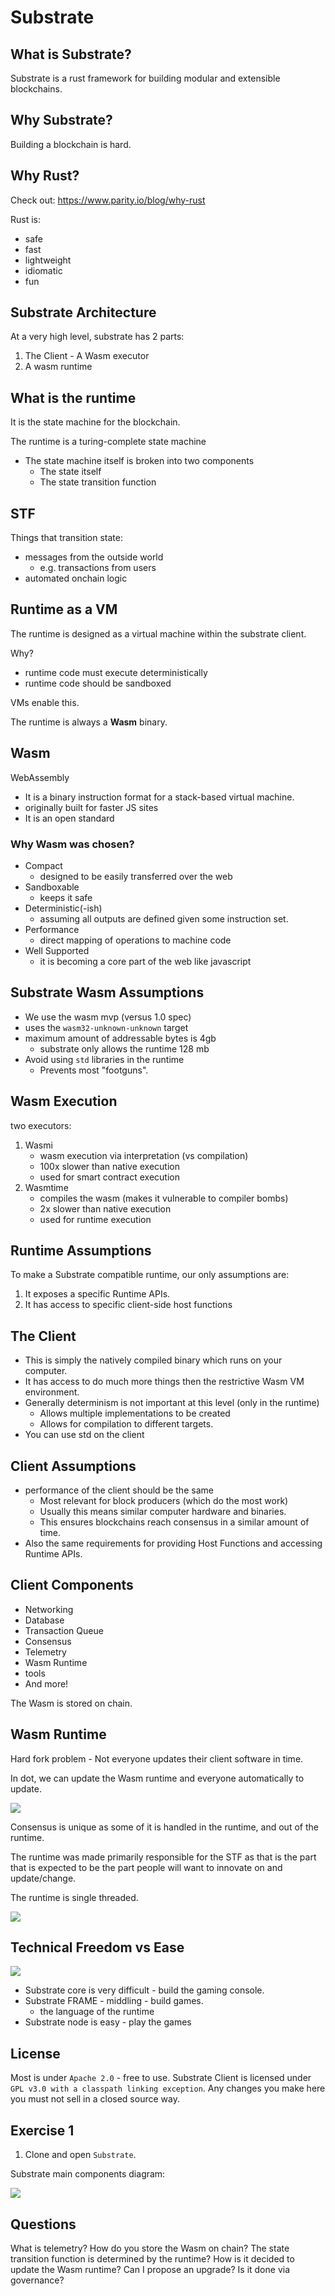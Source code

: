 # Substrate

## What is Substrate?

Substrate is a rust framework for building modular and extensible blockchains.

## Why Substrate?

Building a blockchain is hard.

## Why Rust?

Check out: https://www.parity.io/blog/why-rust

Rust is:
- safe
- fast
- lightweight
- idiomatic
- fun

## Substrate Architecture

At a very high level, substrate has 2 parts:
1. The Client - A Wasm executor
2. A wasm runtime

## What is the runtime

It is the state machine for the blockchain.

The runtime is a turing-complete state machine
- The state machine itself is broken into two components
  - The state itself
  - The state transition function

## STF

Things that transition state:
- messages from the outside world
  - e.g. transactions from users
- automated onchain logic

## Runtime as a VM

The runtime is designed as a virtual machine within the substrate client.

Why?
- runtime code must execute deterministically
- runtime code should be sandboxed

VMs enable this.

The runtime is always a **Wasm** binary.

## Wasm

WebAssembly
- It is a binary instruction format for a stack-based virtual machine.
- originally built for faster JS sites
- It is an open standard

### Why Wasm was chosen?

- Compact
  - designed to be easily transferred over the web
- Sandboxable
  - keeps it safe
- Deterministic(-ish)
  - assuming all outputs are defined given some instruction set.
- Performance
  - direct mapping of operations to machine code
- Well Supported
  - it is becoming a core part of the web like javascript

## Substrate Wasm Assumptions

- We use the wasm mvp (versus 1.0 spec)
- uses the `wasm32-unknown-unknown` target
- maximum amount of addressable bytes is 4gb
  - substrate only allows the runtime 128 mb
- Avoid using `std` libraries in the runtime
  - Prevents most "footguns".

## Wasm Execution

two executors:
1. Wasmi
   - wasm execution via interpretation (vs compilation)
   - 100x slower than native execution
   - used for smart contract execution
2. Wasmtime
   - compiles the wasm (makes it vulnerable to compiler bombs)
   - 2x slower than native execution
   - used for runtime execution

## Runtime Assumptions

To make a Substrate compatible runtime, our only assumptions are:
1. It exposes a specific Runtime APIs.
2. It has access to specific client-side host functions

## The Client

- This is simply the natively compiled binary which runs on your computer.
- It has access to do much more things then the restrictive Wasm VM environment.
- Generally determinism is not important at this level (only in the runtime)
  - Allows multiple implementations to be created
  - Allows for compilation to different targets.
- You can use std on the client

## Client Assumptions

- performance of the client should be the same
  - Most relevant for block producers (which do the most work)
  - Usually this means similar computer hardware and binaries.
  - This ensures blockchains reach consensus in a similar amount of time.
- Also the same requirements for providing Host Functions and accessing Runtime APIs.

## Client Components

- Networking
- Database
- Transaction Queue
- Consensus
- Telemetry
- Wasm Runtime
- tools
- And more!

The Wasm is stored on chain.

## Wasm Runtime

Hard fork problem - Not everyone updates their client software in time.

In dot, we can update the Wasm runtime and everyone automatically to update.

![](2022-07-20-15-18-26.png)

Consensus is unique as some of it is handled in the runtime, and out of the runtime.

The runtime was made primarily responsible for the STF as that is the part that is expected to be the part people will want to innovate on and update/change.

The runtime is single threaded.

![](2022-07-20-15-34-39.png)

## Technical Freedom vs Ease

![](2022-07-20-15-36-25.png)

- Substrate core is very difficult - build the gaming console.
- Substrate FRAME - middling - build games.
  - the language of the runtime 
- Substrate node is easy - play the games

## License

Most is under `Apache 2.0` - free to use.
Substrate Client is licensed under `GPL v3.0 with a classpath linking exception`. Any changes you make here you must not sell in a closed source way.

## Exercise 1

1. Clone and open `Substrate`.

Substrate main components diagram:

![](2022-07-20-16-20-00.png)

## Questions

What is telemetry?
How do you store the Wasm on chain?
The state transition function is determined by the runtime?
How is it decided to update the Wasm runtime? Can I propose an upgrade? Is it done via governance?

